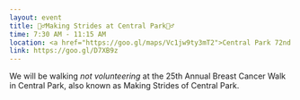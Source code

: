 ```yaml
---
layout: event
title: 🚶‍♂️Making Strides at Central Park🚶‍♂️  
time: 7:30 AM - 11:15 AM
location: <a href="https://goo.gl/maps/Vc1jw9ty3mT2">Central Park 72nd Street Bandshell</a>, Manhattan
link: https://goo.gl/D7XB9z
---
```

We will be walking *not volunteering* at the 25th Annual Breast Cancer Walk in Central Park, also known as Making Strides of Central Park. 



